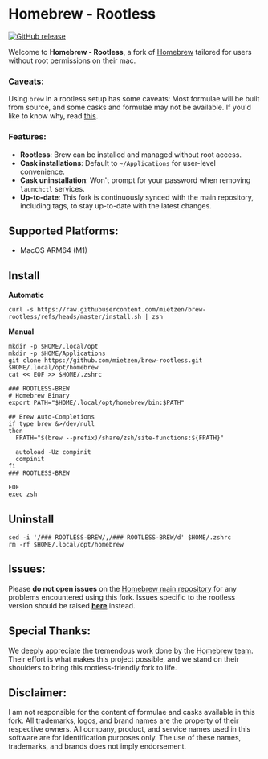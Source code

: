 # Homebrew - Rootless

[![GitHub release](https://img.shields.io/github/release/Homebrew/brew.svg)](https://github.com/mietzen/brew-rootless/tags)

Welcome to **Homebrew - Rootless**, a fork of [Homebrew](https://github.com/homebrew/brew) tailored for users without root permissions on their mac.

### Caveats:

Using `brew` in a rootless setup has some caveats: Most formulae will be built from source, and some casks and formulae may not be available. If you'd like to know why, read [this](https://docs.brew.sh/Installation#untar-anywhere-unsupported).

### Features:
- **Rootless**: Brew can be installed and managed without root access.
- **Cask installations**: Default to `~/Applications` for user-level convenience.
- **Cask uninstallation**: Won't prompt for your password when removing `launchctl` services.
- **Up-to-date**: This fork is continuously synced with the main repository, including tags, to stay up-to-date with the latest changes.

## Supported Platforms:
- MacOS ARM64 (M1)

## Install

**Automatic**

```shell
curl -s https://raw.githubusercontent.com/mietzen/brew-rootless/refs/heads/master/install.sh | zsh
```

**Manual**

```shell
mkdir -p $HOME/.local/opt
mkdir -p $HOME/Applications
git clone https://github.com/mietzen/brew-rootless.git $HOME/.local/opt/homebrew
cat << EOF >> $HOME/.zshrc

### ROOTLESS-BREW
# Homebrew Binary
export PATH="$HOME/.local/opt/homebrew/bin:$PATH"

## Brew Auto-Completions
if type brew &>/dev/null
then
  FPATH="$(brew --prefix)/share/zsh/site-functions:${FPATH}"

  autoload -Uz compinit
  compinit
fi
### ROOTLESS-BREW

EOF
exec zsh
```

## Uninstall

```shell
sed -i '/### ROOTLESS-BREW/,/### ROOTLESS-BREW/d' $HOME/.zshrc
rm -rf $HOME/.local/opt/homebrew
```

## Issues:
Please **do not open issues** on the [Homebrew main repository](https://github.com/homebrew/brew) for any problems encountered using this fork. Issues specific to the rootless version should be raised [**here**](https://github.com/mietzen/porkbun-ddns/issues/new/choose) instead.


## Special Thanks:
We deeply appreciate the tremendous work done by the [Homebrew team](https://github.com/homebrew). Their effort is what makes this project possible, and we stand on their shoulders to bring this rootless-friendly fork to life.

## Disclaimer:
I am not responsible for the content of formulae and casks available in this fork. All trademarks, logos, and brand names are the property of their respective owners. All company, product, and service names used in this software are for identification purposes only. The use of these names, trademarks, and brands does not imply endorsement.

